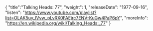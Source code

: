 {
  "title":"Talking Heads: 77",
  "weight": 1,
  "releaseDate": "1977-09-16",
  "listen": "https://www.youtube.com/playlist?list=OLAK5uy_lVvw_pLvRX0FAEjrc7ENV-KuGw4PaP6pY",
  "moreInfo": "https://en.wikipedia.org/wiki/Talking_Heads:_77"
}
